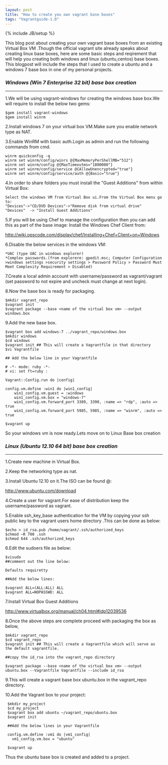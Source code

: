 ```yaml
---
layout: post
title: "How to create you own vagrant base boxes"
tags: "Vagrantguide-1.0"
---
```

{% include JB/setup %}

This blog post about creating your own vagrant base boxes from an existing Virtual Box VM .Though the official vagrant site already speaks about creating linux base boxes, here are some basic steps and reqirement that will help you creating both windows and linux (ubuntu,centos) base boxes.
This blogpost will include the steps that I used to create a ubuntu and a windows 7 base box in one of my personal projects.


### *Windows (Win 7 Enterprise 32 bit) base box creation*
---------------------------------------------------------

  1.We will be using vagrant-windows for creating the windows base box.We will require to install the below two gems:
   
    $gem install vagrant-windows
    $gem install winrm
  
  2.Install windows 7 on your virtual box VM.Make sure you enable network type as NAT.

  3.Enable WinRM with basic auth.Login as admin and run the following commands from cmd.

    winrm quickconfig -q   
    winrm set winrm/config/winrs @{MaxMemoryPerShellMB="512"}    
    winrm set winrm/config @{MaxTimeoutms="1800000"}    
    winrm set winrm/config/service @{AllowUnencrypted="true"}   
    winrm set winrm/config/service/auth @{Basic="true"}

  4.In order to share folders you must install the "Guest Additions" from within Virtual Box:

    Select the windows VM from Virtual Box ui.From the Virtual Box menu go to: 
    "Devices"->"CD/DVD Devices"->"Remove disk from virtual drive" 
    "Devices"  -> "Install Guest Additions"
  
  5.If you will be using Chef to manage the configuration then you can add this as part of the base image:
  Install the Windows Chef Client from:
  
  <http://wiki.opscode.com/display/chef/Installing+Chef+Client+on+Windows>
    

  6.Disable the below services in the windows VM:

    *UAC (type UAC in windows explorer)
    *Complex passwords.(from explorere: gpedit.msc; Computer Configuration >windows settings >security settings > Password Policy > Password Must Meet Complexity Requirement > Disabled)

  7.Create a local admin account with username/password as vagrant/vagrant (set password to not expire and uncheck must change at next login).

  8.Now the base box is ready for packaging.

    $mkdir vagrant_repo
    $vagrant init
    $vagrant package --base <name of the virtual box vm> --output windows.box 

  9.Add the new base box.

    $vagrant box add windows-7 ../vagrant_repo/windows.box
    $mkdir windows
    $cd windows
    $vagrant init ## This will create a Vagrantfile in that directory
    $vi Vagrantfile

    ## Add the below line in your Vagrantfile
    
    # -*- mode: ruby -*-
    # vi: set ft=ruby :

    Vagrant::Config.run do |config|

    config.vm.define :win1 do |win1_config|
        win1_config.vm.guest = :windows
        win1_config.vm.box = "windows-7"  
        win1_config.vm.forward_port 3389, 3390, :name => "rdp", :auto => true
        win1_config.vm.forward_port 5985, 5985, :name => "winrm", :auto => true

    $vagrant up    



So your windows vm is now ready.Lets move on to Linux Base box creation


### *Linux (Ubuntu 12.10 64 bit) base box creation*
---------------------------------------------------

  1.Create new machine in Virtual Box.

  2.Keep the networking type as nat.

  3.Install Ubuntu 12.10 on it.The ISO can be found @: 

  <http://www.ubuntu.com/download>

  4.Create a user for vagrant.For ease of distribution keep the username/password as vagrant.

  5.Enable ssh_key_base authentication for the VM by copying your ssh public key to the vagrant users home directory .This can be done as below:

    $echo > id_rsa.pub /home/vagrant/.ssh/authorized_keys
    $chmod –R 700 .ssh
    $chmod 644 .ssh/authorized_keys

  6.Edit the sudoers file as below:

    $visudo
    ##comment out the line below:

    Defaults requiretty
     
    ##Add the below lines:

    $vagrant ALL=(ALL:ALL) ALL
    $vagrant ALL=NOPASSWD: ALL


  7.Install Virtual Box Guest Additions 


  <http://www.virtualbox.org/manual/ch04.html#idp12039536>


  8.Once the above steps are complete proceed with packaging the box as below,

    $mkdir vagrant_repo
    $cd vagrant_repo
    $vagrant init ## This will create a Vagrantfile which will serve as the default vagrantfile.

    ##copy the id_rsa into the vagrant_repo directory

    $vagrant package --base <name of the virtual box vm> --output ubuntu.box --Vagrantfile Vagrantfile --include id_rsa

   9.This will create a vagrant base box ubuntu.box in the vagrant_repo directory.

   10.Add the Vagrant box to your project:

     $mkdir my_project
     $cd my_project
     $vagrant box add ubuntu ~/vagrant_repo/ubuntu.box
     $vagrant init

     ##Add the below lines in your Vagrantfile

     config.vm.define :vm1 do |vm1_config|
       vm1_config.vm.box = "ubuntu"

     $vagrant up

   Thus the ubuntu base box is created and added to a project.



   








   